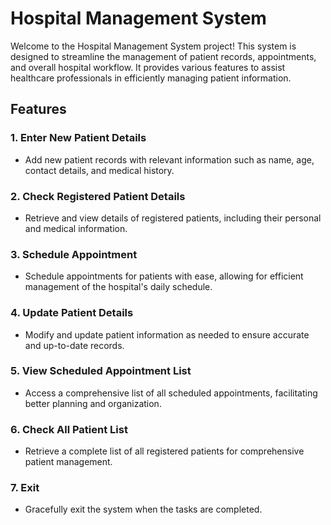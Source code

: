 # Hospital Management System

Welcome to the Hospital Management System project! This system is designed to streamline the management of patient records, appointments, and overall hospital workflow. It provides various features to assist healthcare professionals in efficiently managing patient information.

## Features

### 1. Enter New Patient Details
   - Add new patient records with relevant information such as name, age, contact details, and medical history.

### 2. Check Registered Patient Details
   - Retrieve and view details of registered patients, including their personal and medical information.

### 3. Schedule Appointment
   - Schedule appointments for patients with ease, allowing for efficient management of the hospital's daily schedule.

### 4. Update Patient Details
   - Modify and update patient information as needed to ensure accurate and up-to-date records.

### 5. View Scheduled Appointment List
   - Access a comprehensive list of all scheduled appointments, facilitating better planning and organization.

### 6. Check All Patient List
   - Retrieve a complete list of all registered patients for comprehensive patient management.

### 7. Exit
   - Gracefully exit the system when the tasks are completed.

